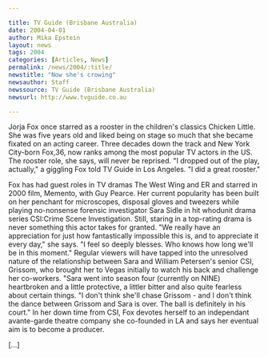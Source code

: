 ```yaml
---

title: TV Guide (Brisbane Australia)
date: 2004-04-01
author: Mika Epstein
layout: news
tags: 2004
categories: [Articles, News]
permalink: /news/2004/:title/
newstitle: "Now she's crowing"
newsauthor: Staff  
newssource: TV Guide (Brisbane Australia)
newsurl: http://www.tvguide.co.au  

---
```


Jorja Fox once starred as a rooster in the children's classics Chicken Little. She was five years old and liked being on stage so much that she became fixated on an acting career. Three decades down the track and New York City-born Fox,36, now ranks among the most popular TV actors in the US. The rooster role, she says, will never be reprised. "I dropped out of the play, actually," a giggling Fox told TV Guide in Los Angeles. "I did a great rooster."

Fox has had guest roles in TV dramas The West Wing and ER and starred in 2000 film, Memento, with Guy Pearce. Her current popularity has been built on her penchant for microscopes, disposal gloves and tweezers while playing no-nonsense forensic investigator Sara Sidle in hit whodunit drama series CSI:Crime Scene Investigation. Still, staring in a top-rating drama is never something this actor takes for granted. "We really have an appreciation for just how fantastically impossible this is, and to appreciate it every day," she says. "I feel so deeply blesses. Who knows how long we'll be in this moment." Regular viewers will have tapped into the unresolved nature of the relationship between Sara and William Petersen's senior CSI, Grissom, who brought her to Vegas initially to watch his back and challenge her co-workers. "Sara went into season four (currently on NINE) heartbroken and a little protective, a littler bitter and also quite fearless about certain things. "I don't think she'll chase Grissom - and I don't think the dance between Grissom and Sara is over. The ball is definitely in his court." In her down time from CSI, Fox devotes herself to an independant avante-garde theatre company she co-founded in LA and says her eventual aim is to become a producer.

[...]

